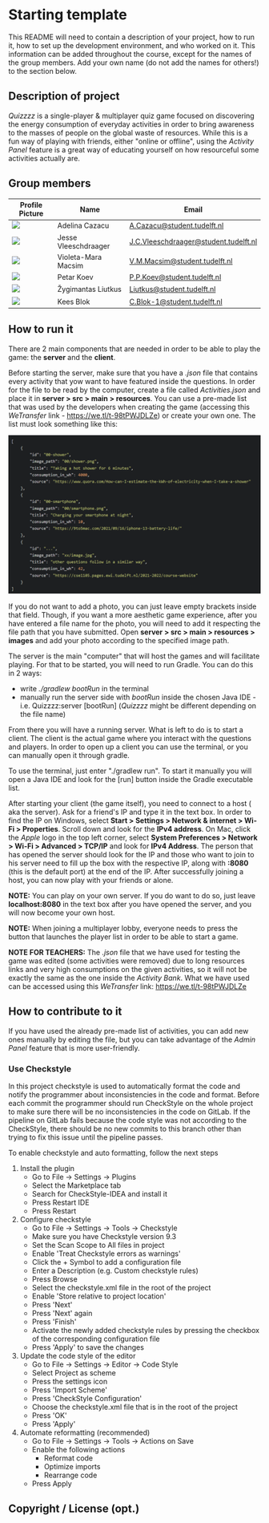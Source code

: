 # Starting template

This README will need to contain a description of your project, how to run it, how to set up the development
environment, and who worked on it. This information can be added throughout the course, except for the names of the
group members. Add your own name (do not add the names for others!) to the section below.

## Description of project

*Quizzzz* is a single-player & multiplayer quiz game focused on discovering the energy consumption of everyday
activities in order to bring awareness to the masses of people on the global waste of resources. While this is a fun way
of playing with friends, either "online or offline", using the *Activity Panel* feature is a great way of educating
yourself on how resourceful some activities actually are.

## Group members

| Profile Picture | Name | Email |
|---|---|---|
| ![](https://gitlab.ewi.tudelft.nl/uploads/-/system/user/avatar/4753/avatar.png?width=400) | Adelina Cazacu | A.Cazacu@student.tudelft.nl |
| ![](https://gitlab.ewi.tudelft.nl/uploads/-/system/user/avatar/4979/avatar.png?width=400) | Jesse Vleeschdraager | J.C.Vleeschdraager@student.tudelft.nl |
| ![](https://gitlab.ewi.tudelft.nl/uploads/-/system/user/avatar/4754/avatar.png?width=400) | Violeta-Mara Macsim | V.M.Macsim@student.tudelft.nl |
| ![](https://gitlab.ewi.tudelft.nl/uploads/-/system/user/avatar/4874/avatar.png?width=400)|Petar Koev| P.P.Koev@student.tudelft.nl|
| ![](https://en.gravatar.com/userimage/217262152/bc8d73f5a40430a7b47976564f0ee1a7.jpg?size=200) | Žygimantas Liutkus | Liutkus@student.tudelft.nl |
| ![](https://s.gravatar.com/avatar/3862bbbbfb42cf1f778a2c0e23bb187f?s=200) | Kees Blok | C.Blok-1@student.tudelft.nl |

## How to run it

There are 2 main components that are needed in order to be able to play the game: the **server** and the **client**.

Before starting the server, make sure that you have a *.json* file that contains every activity that yow want to have
featured inside the questions. In order for the file to be read by the computer, create a file called *Activities.json*
and place it in  **server > src > main > resources**. You can use a pre-made list that was used by the developers when
creating the game (accessing this *WeTransfer* link - https://we.tl/t-98tPWJDLZe) or create your own one. The list must
look something like this:

![img_1.png](img_1.png)

If you do not want to add a photo, you can just leave empty brackets inside that field. Though, if you want a more
aesthetic game experience, after you have entered a file name for the photo, you will need to add it respecting the file
path that you have submitted. Open **server > src > main > resources > images** and add your photo according to the
specified image path.

The server is the main "computer" that will host the games and will facilitate playing. For that to be started, you will
need to run Gradle. You can do this in 2 ways:

- write *./gradlew bootRun* in the terminal
- manually run the server side with *bootRun* inside the chosen Java IDE - i.e. Quizzzz:server [bootRun] (*Quizzzz*
  might be different depending on the file name)

From there you will have a running server. What is left to do is to start a client. The client is the actual game where
you interact with the questions and players. In order to open up a client you can use the terminal, or you can manually
open it through gradle.

To use the terminal, just enter "./gradlew run". To start it manually you will open a Java IDE and look for the [run]
button inside the Gradle executable list.

After starting your client (the game itself), you need to connect to a host (
aka the server). Ask for a friend's IP and type it in the text box. In order to find the IP on Windows, select **Start >
Settings > Network & internet > Wi-Fi >
Properties**. Scroll down and look for the **IPv4 address**. On Mac, click the *Apple* logo in the top left corner,
select **System Preferences > Network > Wi-Fi > Advanced > TCP/IP** and look for **IPv4 Address**. The person that has
opened the server should look for the IP and those who want to join to his server need to fill up the box with the
respective IP, along with **:8080** (this is the default port) at the end of the IP. After successfully joining a host,
you can now play with your friends or alone.

**NOTE:** You can play on your own server. If you do want to do so, just leave **localhost:8080** in the text box after
you have opened the server, and you will now become your own host.

**NOTE:** When joining a multiplayer lobby, everyone needs to press the button that launches the player list in order to
be able to start a game.

**NOTE FOR TEACHERS:** The *.json* file that we have used for testing the game was edited (some activities were removed)
due to long resources links and very high consumptions on the given activities, so it will not be exactly the same as
the one inside the *Activity Bank*. What we have used can be accessed using this *WeTransfer*
link: https://we.tl/t-98tPWJDLZe

## How to contribute to it

If you have used the already pre-made list of activities, you can add new ones manually by editing the file, but you can
take advantage of the *Admin Panel* feature that is more user-friendly.

### Use Checkstyle

In this project checkstyle is used to automatically format the code and notify the programmer about inconsistencies in
the code and format. Before each commit the programmer should run CheckStyle on the whole project to make sure there
will be no inconsistencies in the code on GitLab. If the pipeline on GitLab fails because the code style was not
according to the CheckStyle, there should be no new commits to this branch other than trying to fix this issue until the
pipeline passes.

To enable checkstyle and auto formatting, follow the next steps

1. Install the plugin
    - Go to File -> Settings -> Plugins
    - Select the Marketplace tab
    - Search for CheckStyle-IDEA and install it
    - Press Restart IDE
    - Press Restart
2. Configure checkstyle
    - Go to File -> Settings -> Tools -> Checkstyle
    - Make sure you have Checkstyle version 9.3
    - Set the Scan Scope to All files in project
    - Enable 'Treat Checkstyle errors as warnings'
    - Click the + Symbol to add a configuration file
    - Enter a Description (e.g. Custom checkstyle rules)
    - Press Browse
    - Select the checkstyle.xml file in the root of the project
    - Enable 'Store relative to project location'
    - Press 'Next'
    - Press 'Next' again
    - Press 'Finish'
    - Activate the newly added checkstyle rules by pressing the checkbox of the corresponding configuration file
    - Press 'Apply' to save the changes
3. Update the code style of the editor
    - Go to File -> Settings -> Editor -> Code Style
    - Select Project as scheme
    - Press the settings icon
    - Press 'Import Scheme'
    - Press 'CheckStyle Configuration'
    - Choose the checkstyle.xml file that is in the root of the project
    - Press 'OK'
    - Press 'Apply'
4. Automate reformatting (recommended)
    - Go to File -> Settings -> Tools -> Actions on Save
    - Enable the following actions
        - Reformat code
        - Optimize imports
        - Rearrange code
    - Press Apply

## Copyright / License (opt.)